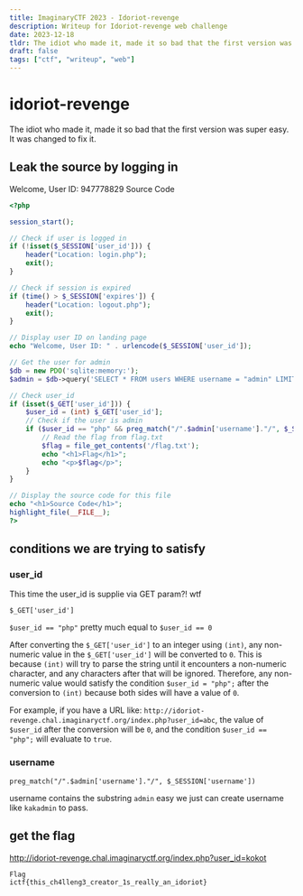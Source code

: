```yaml
---
title: ImaginaryCTF 2023 - Idoriot-revenge
description: Writeup for Idoriot-revenge web challenge
date: 2023-12-18
tldr: The idiot who made it, made it so bad that the first version was super easy. It was changed to fix it.
draft: false
tags: ["ctf", "writeup", "web"]
---
```


# idoriot-revenge

The idiot who made it, made it so bad that the first version was super easy. It was changed to fix it.

## Leak the source by logging in

Welcome, User ID: 947778829
Source Code



```php
<?php

session_start();

// Check if user is logged in
if (!isset($_SESSION['user_id'])) {
    header("Location: login.php");
    exit();
}

// Check if session is expired
if (time() > $_SESSION['expires']) {
    header("Location: logout.php");
    exit();
}

// Display user ID on landing page
echo "Welcome, User ID: " . urlencode($_SESSION['user_id']);

// Get the user for admin
$db = new PDO('sqlite:memory:');
$admin = $db->query('SELECT * FROM users WHERE username = "admin" LIMIT 1')->fetch();

// Check user_id
if (isset($_GET['user_id'])) {
    $user_id = (int) $_GET['user_id'];
    // Check if the user is admin
    if ($user_id == "php" && preg_match("/".$admin['username']."/", $_SESSION['username'])) {
        // Read the flag from flag.txt
        $flag = file_get_contents('/flag.txt');
        echo "<h1>Flag</h1>";
        echo "<p>$flag</p>";
    }
}

// Display the source code for this file
echo "<h1>Source Code</h1>";
highlight_file(__FILE__);
?>
```


## conditions we are trying to satisfy

### user_id

This time the user_id is supplie via GET param?! wtf 

`$_GET['user_id']`

`$user_id == "php"` pretty much equal to `$user_id == 0`

After converting the `$_GET['user_id']` to an integer using `(int)`, any non-numeric value in the `$_GET['user_id']` will be converted to `0`. This is because `(int)` will try to parse the string until it encounters a non-numeric character, and any characters after that will be ignored. Therefore, any non-numeric value would satisfy the condition `$user_id = "php";` after the conversion to `(int)` because both sides will have a value of `0`.

For example, if you have a URL like: `http://idoriot-revenge.chal.imaginaryctf.org/index.php?user_id=abc`, the value of `$user_id` after the conversion will be `0`, and the condition `$user_id == "php";` will evaluate to `true`.

### username

```
preg_match("/".$admin['username']."/", $_SESSION['username'])
```

username contains the substring `admin` easy we just can create username like `kakadmin` to pass.

## get the flag



http://idoriot-revenge.chal.imaginaryctf.org/index.php?user_id=kokot

```
Flag
ictf{this_ch4lleng3_creator_1s_really_an_idoriot}
```